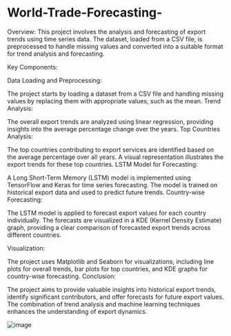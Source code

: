# World-Trade-Forecasting-
Overview:
This project involves the analysis and forecasting of export trends using time series data. The dataset, loaded from a CSV file, is preprocessed to handle missing values and converted into a suitable format for trend analysis and forecasting.

Key Components:

Data Loading and Preprocessing:

The project starts by loading a dataset from a CSV file and handling missing values by replacing them with appropriate values, such as the mean.
Trend Analysis:

The overall export trends are analyzed using linear regression, providing insights into the average percentage change over the years.
Top Countries Analysis:

The top countries contributing to export services are identified based on the average percentage over all years. A visual representation illustrates the export trends for these top countries.
LSTM Model for Forecasting:

A Long Short-Term Memory (LSTM) model is implemented using TensorFlow and Keras for time series forecasting. The model is trained on historical export data and used to predict future trends.
Country-wise Forecasting:

The LSTM model is applied to forecast export values for each country individually. The forecasts are visualized in a KDE (Kernel Density Estimate) graph, providing a clear comparison of forecasted export trends across different countries.

Visualization:

The project uses Matplotlib and Seaborn for visualizations, including line plots for overall trends, bar plots for top countries, and KDE graphs for country-wise forecasting.
Conclusion:

The project aims to provide valuable insights into historical export trends, identify significant contributors, and offer forecasts for future export values. The combination of trend analysis and machine learning techniques enhances the understanding of export dynamics.

![image](https://github.com/CreateJas/World-Trade-Forecasting-/assets/91935368/e4db2ca6-35dd-47ac-b6b7-8fe893bd3bb3)

